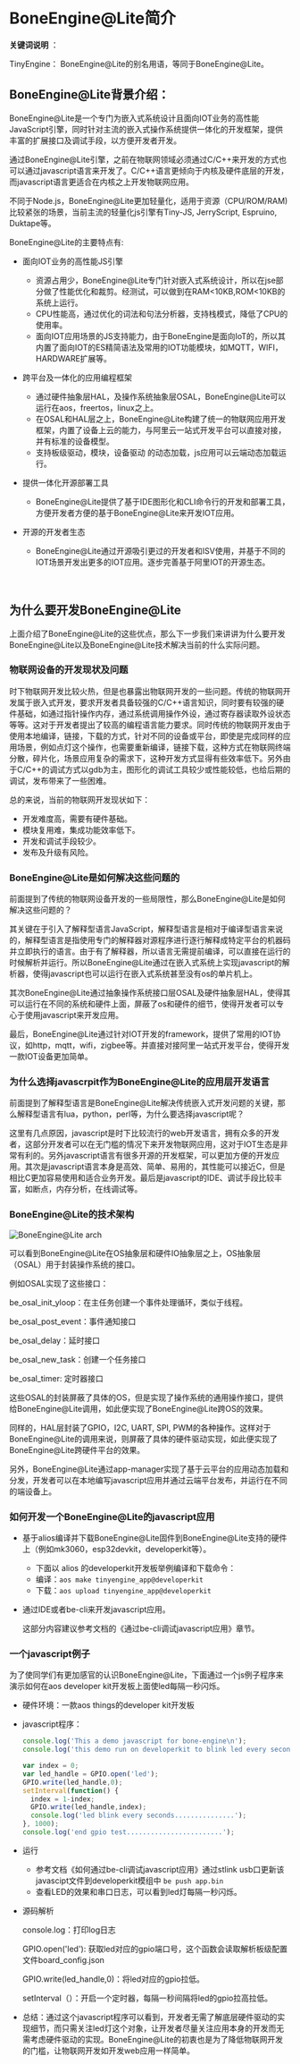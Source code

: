 # BoneEngine@Lite简介

**关键词说明** ：

TinyEngine： BoneEngine@Lite的别名用语，等同于BoneEngine@Lite。



## BoneEngine@Lite背景介绍：

BoneEngine@Lite是一个专门为嵌入式系统设计且面向IOT业务的高性能JavaScript引擎，同时针对主流的嵌入式操作系统提供一体化的开发框架，提供丰富的扩展接口及调试手段，以方便开发者开发。

通过BoneEngine@Lite引擎，之前在物联网领域必须通过C/C++来开发的方式也可以通过javascript语言来开发了。C/C++语言更倾向于内核及硬件底层的开发，而javascript语言更适合在内核之上开发物联网应用。

不同于Node.js，BoneEngine@Lite更加轻量化，适用于资源（CPU/ROM/RAM) 比较紧张的场景，当前主流的轻量化js引擎有Tiny-JS, JerryScript, Espruino, Duktape等。

BoneEngine@Lite的主要特点有:

* 面向IOT业务的高性能JS引擎

  * 资源占用少，BoneEngine@Lite专门针对嵌入式系统设计，所以在jse部分做了性能优化和裁剪。经测试，可以做到在RAM<10KB,ROM<10KB的系统上运行。
  * CPU性能高，通过优化的词法和句法分析器，支持栈模式，降低了CPU的使用率。
  * 面向IOT应用场景的JS支持能力，由于BoneEngine是面向IoT的，所以其内置了面向IOT的ES精简语法及常用的IOT功能模块，如MQTT，WIFI，HARDWARE扩展等。

* 跨平台及一体化的应用编程框架

  - 通过硬件抽象层HAL，及操作系统抽象层OSAL，BoneEngine@Lite可以运行在aos，freertos，linux之上。
  - 在OSAL和HAL层之上，BoneEngine@Lite构建了统一的物联网应用开发框架，内置了设备上云的能力，与阿里云一站式开发平台可以直接对接，并有标准的设备模型。
  - 支持板级驱动，模块，设备驱动 的动态加载，js应用可以云端动态加载运行。

* 提供一体化开源部署工具

  * BoneEngine@Lite提供了基于IDE图形化和CLI命令行的开发和部署工具，方便开发者方便的基于BoneEngine@Lite来开发IOT应用。

* 开源的开发者生态

  * BoneEngine@Lite通过开源吸引更过的开发者和ISV使用，并基于不同的IOT场景开发出更多的IOT应用。逐步完善基于阿里IOT的开源生态。

    ​

## 为什么要开发BoneEngine@Lite

上面介绍了BoneEngine@Lite的这些优点，那么下一步我们来讲讲为什么要开发BoneEngine@Lite以及BoneEngine@Lite技术解决当前的什么实际问题。

### 物联网设备的开发现状及问题

时下物联网开发比较火热，但是也暴露出物联网开发的一些问题。传统的物联网开发属于嵌入式开发，要求开发者具备较强的C/C++语言知识，同时要有较强的硬件基础，如通过指针操作内存，通过系统调用操作外设，通过寄存器读取外设状态等等。这对于开发者提出了较高的编程语言能力要求。同时传统的物联网开发由于使用本地编译，链接，下载的方式，针对不同的设备或平台，即使是完成同样的应用场景，例如点灯这个操作，也需要重新编译，链接下载，这种方式在物联网终端分散，碎片化，场景应用复杂的需求下，这种开发方式显得有些效率低下。另外由于C/C++的调试方式以gdb为主，图形化的调试工具较少或性能较低，也给后期的调试，发布带来了一些困难。

总的来说，当前的物联网开发现状如下：

* 开发难度高，需要有硬件基础。
* 模块复用难，集成功能效率低下。
* 开发和调试手段较少。
* 发布及升级有风险。

### BoneEngine@Lite是如何解决这些问题的

前面提到了传统的物联网设备开发的一些局限性，那么BoneEngine@Lite是如何解决这些问题的？

其关键在于引入了解释型语言JavaScript，解释型语言是相对于编译型语言来说的，解释型语言是指使用专门的解释器对源程序进行逐行解释成特定平台的机器码并立即执行的语言。由于有了解释器，所以语言无需提前编译，可以直接在运行的时候解析并运行。所以BoneEngine@Lite通过在嵌入式系统上实现javascript的解析器，使得javascript也可以运行在嵌入式系统甚至没有os的单片机上。

其次BoneEngine@Lite通过抽象操作系统接口层OSAL及硬件抽象层HAL，使得其可以运行在不同的系统和硬件上面，屏蔽了os和硬件的细节，使得开发者可以专心于使用javascript来开发应用。

最后，BoneEngine@Lite通过针对IOT开发的framework，提供了常用的IOT协议，如http，mqtt，wifi，zigbee等。并直接对接阿里一站式开发平台，使得开发一款IOT设备更加简单。

### 为什么选择javascrpit作为BoneEngine@Lite的应用层开发语言

前面提到了解释型语言是BoneEngine@Lite解决传统嵌入式开发问题的关键，那么解释型语言有lua，python，perl等，为什么要选择javascript呢？

这里有几点原因，javascript是时下比较流行的web开发语言，拥有众多的开发者，这部分开发者可以在无门槛的情况下来开发物联网应用，这对于IOT生态是非常有利的。另外javascript语言有很多开源的开发框架，可以更加方便的开发应用。其次是javascript语言本身是高效、简单、易用的，其性能可以接近C，但是相比C更加容易使用和适合业务开发。最后是javascript的IDE、调试手段比较丰富，如断点，内存分析，在线调试等。

### BoneEngine@Lite的技术架构

![BoneEngine@Lite arch](https://img.alicdn.com/tfs/TB1zK7JruOSBuNjy0FdXXbDnVXa-550-351.png)

可以看到BoneEngine@Lite在OS抽象层和硬件IO抽象层之上，OS抽象层（OSAL）用于封装操作系统的接口。

例如OSAL实现了这些接口：

be_osal_init_yloop：在主任务创建一个事件处理循环，类似于线程。

be_osal_post_event：事件通知接口

be_osal_delay：延时接口

be_osal_new_task：创建一个任务接口

be_osal_timer: 定时器接口

这些OSAL的封装屏蔽了具体的OS，但是实现了操作系统的通用操作接口，提供给BoneEngine@Lite调用，如此便实现了BoneEngine@Lite跨OS的效果。

同样的，HAL层封装了GPIO，I2C, UART, SPI, PWM的各种操作。这样对于BoneEngine@Lite的调用来说，则屏蔽了具体的硬件驱动实现，如此便实现了BoneEngine@Lite跨硬件平台的效果。

另外，BoneEngine@Lite通过app-manager实现了基于云平台的应用动态加载和分发，开发者可以在本地编写javascript应用并通过云端平台发布，并运行在不同的端设备上。

### 如何开发一个BoneEngine@Lite的javascript应用

* 基于alios编译并下载BoneEngine@Lite固件到BoneEngine@Lite支持的硬件上（例如mk3060，esp32devkit，developerkit等）。

  * 下面以 alios 的developerkit开发板举例编译和下载命令：
  * 编译：```aos make tinyengine_app@developerkit```
  * 下载：```aos upload tinyengine_app@developerkit```

* 通过IDE或者be-cli来开发javascript应用。

  这部分内容建议参考文档的《通过be-cli调试javascript应用》章节。

### 一个javascript例子

为了使同学们有更加感官的认识BoneEngine@Lite，下面通过一个js例子程序来演示如何在aos developer kit开发板上面使led每隔一秒闪烁。

* 硬件环境：一款aos things的developer kit开发板


* javascript程序：

  ```javascript
  console.log('This a demo javascript for bone-engine\n');
  console.log('this demo run on developerkit to blink led every second');

  var index = 0;
  var led_handle = GPIO.open('led');
  GPIO.write(led_handle,0);
  setInterval(function() {
  	index = 1-index;
  	GPIO.write(led_handle,index);
  	console.log('led blink every seconds...............');
  }, 1000);
  console.log('end gpio test........................');
  ```

* 运行

  * 参考文档《如何通过be-cli调试javascript应用》通过stlink usb口更新该javascipt文件到developerkit模组中 ```be push app.bin```
  * 查看LED的效果和串口日志，可以看到led灯每隔一秒闪烁。

* 源码解析

  console.log：打印log日志

  GPIO.open('led'): 获取led对应的gpio端口号，这个函数会读取解析板级配置文件board_config.json

  GPIO.write(led_handle,0)：将led对应的gpio拉低。

  setInterval（）：开启一个定时器，每隔一秒间隔将led的gpio拉高拉低。

* 总结：通过这个javascript程序可以看到，开发者无需了解底层硬件驱动的实现细节，而只需关注led灯这个对象，让开发者尽量关注应用本身的开发而无需考虑硬件驱动的实现。BoneEngine@Lite的初衷也是为了降低物联网开发的门槛，让物联网开发如开发web应用一样简单。